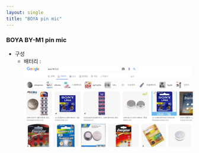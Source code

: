 ```yaml
---
layout: single
title: "BOYA pin mic"
---
```


### BOYA BY-M1 pin mic
- 구성
  - 배터리 :
![](/assets/images/2022-04-30-22-29-14.png)